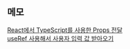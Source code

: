 ## 메모
[React에서 TypeScript를 사용한 Props 전달](https://blog.naver.com/ares132/223207115709)  
[useRef 사용해서 사용자 입력 값 받아오기](https://blog.naver.com/ares132/223207142433)  
